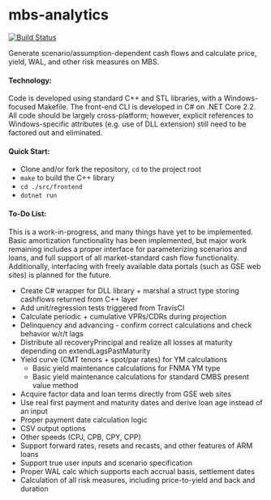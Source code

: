 # mbs-analytics
[![Build Status](https://travis-ci.com/gandhis1/mbs-analytics.svg?branch=master)](https://travis-ci.com/gandhis1/mbs-analytics)

Generate scenario/assumption-dependent cash flows and calculate price, yield, WAL, and other risk measures on MBS.

#### Technology:

Code is developed using standard C++ and STL libraries, with a Windows-focused Makefile. The front-end CLI is developed in C# on .NET Core 2.2. All code should be largely cross-platform; however, explicit references to Windows-specific attributes (e.g. use of DLL extension) still need to be factored out and eliminated.

#### Quick Start:

- Clone and/or fork the repository, `cd` to the project root
- `make` to build the C++ library
- `cd ./src/frontend`
- `dotnet run`

#### To-Do List:

This is a work-in-progress, and many things have yet to be implemented. Basic amortization functionality has been implemented, but major work remaining includes a proper interface for parameterizing scenarios and loans, and full support of all market-standard cash flow functionality. Additionally, interfacing with freely available data portals (such as GSE web sites) is planned for the future.


- Create C# wrapper for DLL library + marshal a struct type storing cashflows returned from C++ layer
- Add unit/regression tests triggered from TravisCI
- Calculate periodic + cumulative VPRs/CDRs during projection
- Delinquency and advancing - confirm correct calculations and check behavior w/r/t lags
- Distribute all recoveryPrincipal and realize all losses at maturity depending on extendLagsPastMaturity
- Yield curve (CMT tenors + spot/par rates) for YM calculations
  - Basic yield maintenance calculations for FNMA YM type
  - Basic yield maintenance calculations for standard CMBS present value method
- Acquire factor data and loan terms directly from GSE web sites
- Use real first payment and maturity dates and derive loan age instead of an input
- Proper payment date calculation logic
- CSV output options
- Other speeds (CPJ, CPB, CPY, CPP)
- Support forward rates, resets and recasts, and other features of ARM loans
- Support true user inputs and scenario specification
- Proper WAL calc which supports each accrual basis, settlement dates
- Calculation of all risk measures, including price-to-yield and back and duration
